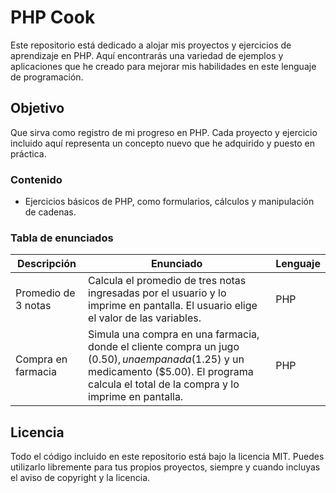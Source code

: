 # PHP Cook 

 Este repositorio está dedicado a alojar mis proyectos y ejercicios de aprendizaje en PHP. Aquí encontrarás una variedad de ejemplos y aplicaciones que he creado para mejorar mis habilidades en este lenguaje de programación. 

## Objetivo 
Que sirva como registro de mi progreso en PHP. Cada proyecto y ejercicio incluido aquí representa un concepto nuevo que he adquirido y puesto en práctica. 


### Contenido 

- Ejercicios básicos de PHP, como formularios, cálculos y manipulación de cadenas.

### Tabla de enunciados

| Descripción                                         | Enunciado                                                                                                                                                                                                                                                                                 | Lenguaje |
|-----------------------------------------------------|-------------------------------------------------------------------------------------------------------------------------------------------------------------------------------------------------------------------------------------------------------------------------------------------|----------|
| Promedio de 3 notas                                | Calcula el promedio de tres notas ingresadas por el usuario y lo imprime en pantalla. El usuario elige el valor de las variables.                                                                                                                                                        | PHP      |
| Compra en farmacia                                 | Simula una compra en una farmacia, donde el cliente compra un jugo ($0.50), una empanada ($1.25) y un medicamento ($5.00). El programa calcula el total de la compra y lo imprime en pantalla.                                                                                      | PHP      |


## Licencia
Todo el código incluido en este repositorio está bajo la licencia MIT. Puedes utilizarlo libremente para tus propios proyectos, siempre y cuando incluyas el aviso de copyright y la licencia.
